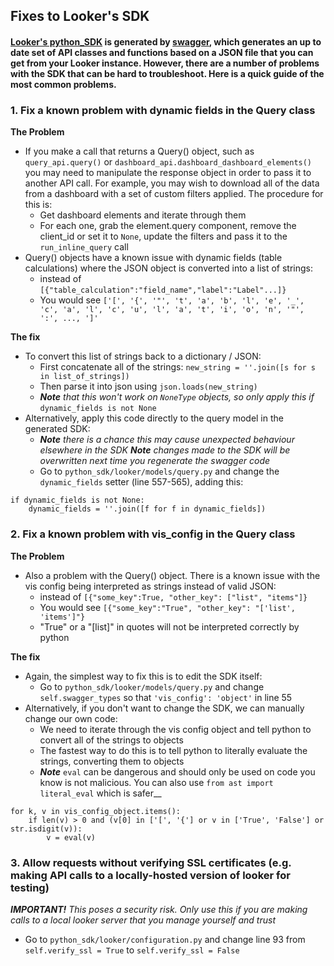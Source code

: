 ## Fixes to Looker's SDK
#### [Looker's python_SDK](https://discourse.looker.com/t/generating-client-sdks-for-the-looker-api/3185) is generated by [swagger](https://swagger.io/), which generates an up to date set of API classes and functions based on a JSON file that you can get from your Looker instance. However, there are a number of problems with the SDK that can be hard to troubleshoot. Here is a quick guide of the most common problems.


### 1. Fix a known problem with dynamic fields in the Query class
**The Problem**
* If you make a call that returns a Query() object, such as `query_api.query()` or `dashboard_api.dashboard_dashboard_elements()` you may need to manipulate the response object in order to pass it to another API call. For example, you may wish to download all of the data from a dashboard with a set of custom filters applied. The procedure for this is:
    * Get dashboard elements and iterate through them
    * For each one, grab the element.query component, remove the client_id or set it to `None`, update the filters and pass it to the `run_inline_query` call
* Query() objects have a known issue with dynamic fields (table calculations) where the JSON object is converted into a list of strings:
  * instead of `[{"table_calculation":"field_name","label":"Label"...]}`
  * You would see `['[', '{', '"', 't', 'a', 'b', 'l', 'e', '_', 'c', 'a', 'l', 'c', 'u', 'l', 'a', 't', 'i', 'o', 'n', '"', ':', ..., ']'`

**The fix**
* To convert this list of strings back to a dictionary / JSON:
  * First concatenate all of the strings: `new_string = ''.join([s for s in list_of_strings])`
  * Then parse it into json using `json.loads(new_string)`
  * _**Note** that this won't work on `NoneType` objects, so only apply this if_ `dynamic_fields is not None`
* Alternatively, apply this code directly to the query model in the generated SDK:
    * _**Note** there is a chance this may cause unexpected behaviour elsewhere in the SDK_
     _**Note** changes made to the SDK will be overwritten next time you regenerate the swagger code_
    * Go to `python_sdk/looker/models/query.py` and change the `dynamic_fields` setter (line 557-565), adding this:

```
if dynamic_fields is not None:
    dynamic_fields = ''.join([f for f in dynamic_fields])
```


### 2. Fix a known problem with vis_config in the Query class
**The Problem**
* Also a problem with the Query() object. There is a known issue with the vis config being interpreted as strings instead of valid JSON:
  * instead of `[{"some_key":True, "other_key": ["list", "items"]}`
  * You would see `[{"some_key":"True", "other_key": "['list', 'items']"}`
  * "True" or a "[list]" in quotes will not be interpreted correctly by python

**The fix**
* Again, the simplest way to fix this is to edit the SDK itself:
  * Go to `python_sdk/looker/models/query.py` and change `self.swagger_types` so that `'vis_config': 'object'` in line 55
* Alternatively, if you don't want to change the SDK, we can manually change our own code:
    * We need to iterate through the vis config object and tell python to convert all of the strings to objects
    * The fastest way to do this is to tell python to literally evaluate the strings, converting them to objects
    * _**Note**_ `eval` can be dangerous and should only be used on code you know is not malicious. You can also use `from ast import literal_eval` which is safer__

```
for k, v in vis_config_object.items():
    if len(v) > 0 and (v[0] in ['[', '{'] or v in ['True', 'False'] or str.isdigit(v)):
        v = eval(v)
```

### 3. Allow requests without verifying SSL certificates (e.g. making API calls to a locally-hosted version of looker for testing)
_**IMPORTANT!** This poses a security risk. Only use this if you are making calls to a local looker server that you manage yourself and trust_
* Go to `python_sdk/looker/configuration.py` and change line 93  from `self.verify_ssl = True` to `self.verify_ssl = False`